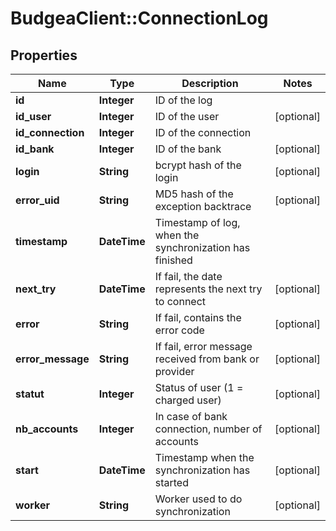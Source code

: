 # BudgeaClient::ConnectionLog

## Properties
Name | Type | Description | Notes
------------ | ------------- | ------------- | -------------
**id** | **Integer** | ID of the log | 
**id_user** | **Integer** | ID of the user | [optional] 
**id_connection** | **Integer** | ID of the connection | 
**id_bank** | **Integer** | ID of the bank | [optional] 
**login** | **String** | bcrypt hash of the login | [optional] 
**error_uid** | **String** | MD5 hash of the exception backtrace | [optional] 
**timestamp** | **DateTime** | Timestamp of log, when the synchronization has finished | 
**next_try** | **DateTime** | If fail, the date represents the next try to connect | [optional] 
**error** | **String** | If fail, contains the error code | [optional] 
**error_message** | **String** | If fail, error message received from bank or provider | [optional] 
**statut** | **Integer** | Status of user (1 &#x3D; charged user) | [optional] 
**nb_accounts** | **Integer** | In case of bank connection, number of accounts | [optional] 
**start** | **DateTime** | Timestamp when the synchronization has started | [optional] 
**worker** | **String** | Worker used to do synchronization | [optional] 


